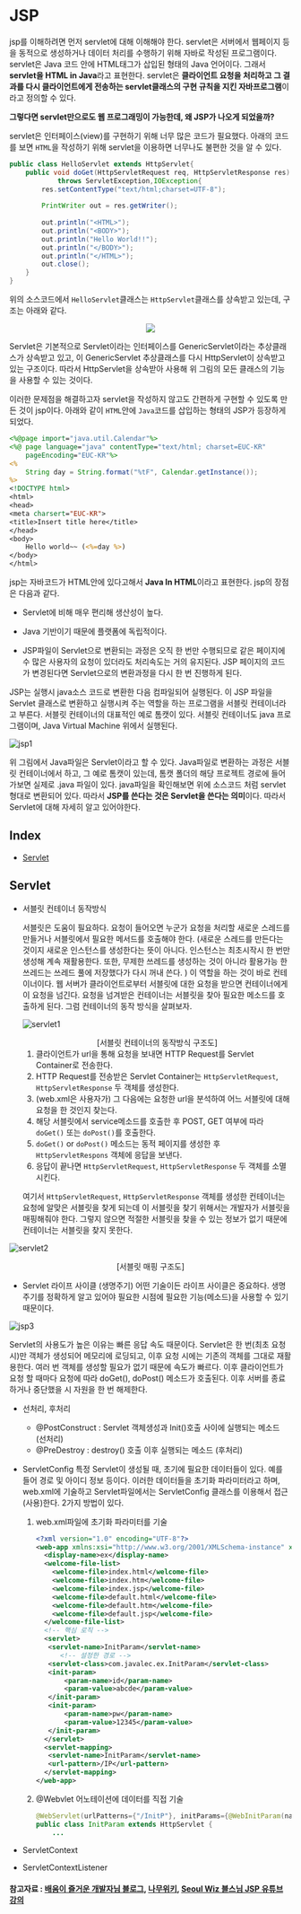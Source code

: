 # JSP

jsp를 이해하려면 먼저 servlet에 대해 이해해야 한다. servlet은 서버에서 웹페이지 등을 동적으로 생성하거나 데이터 처리를 수행하기 위해 자바로 작성된 프로그램이다. servlet은 Java 코드 안에 HTML태그가 삽입된 형태의 Java 언어이다. 그래서 **servlet을 HTML in Java**라고 표현한다. servlet은 **클라이언트 요청을 처리하고 그 결과를 다시 클라이언트에게 전송하는 servlet클래스의 구현 규칙을 지킨 자바프로그램**이라고 정의할 수 있다. 

**그렇다면 servlet만으로도 웹 프로그래밍이 가능한데, 왜 JSP가 나오게 되었을까?**

servlet은 인터페이스(view)를 구현하기 위해 너무 많은 코드가 필요했다. 아래의 코드를 보면 `HTML`을 작성하기 위해 servlet을 이용하면 너무나도 불편한 것을 알 수 있다.

```java
public class HelloServlet extends HttpServlet{
    public void doGet(HttpServletRequest req, HttpServletResponse res)
        	throws ServletException,IOException{
        res.setContentType("text/html;charset=UTF-8");
        
        PrintWriter out = res.getWriter();
        
        out.println("<HTML>");
        out.println("<BODY>");
        out.println("Hello World!!");
        out.println("</BODY>");
        out.println("</HTML>");
        out.close();
    }
}
```

위의 소스코드에서 `HelloServlet`클래스는 `HttpServlet`클래스를 상속받고 있는데, 구조는 아래와 같다.

<p align="center"><img src="https://user-images.githubusercontent.com/52786355/84744203-e4dcb180-afed-11ea-9686-2f9f6290bdfc.PNG"></p>

Servlet은 기본적으로 Servlet이라는 인터페이스를 GenericServlet이라는 추상클래스가 상속받고 있고, 이 GenericServlet 추상클래스를 다시 HttpServlet이 상속받고 있는 구조이다. 따라서 HttpServlet을 상속받아 사용해 위 그림의 모든 클래스의 기능을 사용할 수 있는 것이다. 

이러한 문제점을 해결하고자 servlet을 작성하지 않고도 간편하게 구현할 수 있도록 만든 것이 jsp이다. 아래와 같이 `HTML`안에 `Java`코드를 삽입하는 형태의 JSP가 등장하게 되었다.

```jsp
<%@page import="java.util.Calendar"%>
<%@ page language="java" contentType="text/html; charset=EUC-KR"
    pageEncoding="EUC-KR"%>
<%
	String day = String.format("%tF", Calendar.getInstance());
%>
<!DOCTYPE html>
<html>
<head>
<meta charsert="EUC-KR">
<title>Insert title here</title>
</head>
<body>
	Hello world~~ (<%=day %>)    
</body>
</html>
```

jsp는 자바코드가 HTML안에 있다고해서 **Java In HTML**이라고 표현한다. jsp의 장점은 다음과 같다.

- Servlet에 비해 매우 편리해 생산성이 높다.

- Java 기반이기 때문에 플랫폼에 독립적이다.
- JSP파일이 Servlet으로 변환되는 과정은 오직 한 번만 수행되므로 같은 페이지에 수 많은 사용자의 요청이 있더라도 처리속도는 거의 유지된다. JSP 페이지의 코드가 변경된다면 Servlet으로의 변환과정을 다시 한 번 진행하게 된다.

JSP는 실행시 java소스 코드로 변환한 다음 컴파일되어 실행된다. 이 JSP 파일을 Servlet 클래스로 변환하고 실행시켜 주는 역할을 하는 프로그램을 서블릿 컨테이너라고 부른다. 서블릿 컨테이너의 대표적인 예로 톰캣이 있다. 서블릿 컨테이너도 java 프로그램이며, Java Virtual Machine 위에서 실행된다.

 ![jsp1](https://user-images.githubusercontent.com/52786355/84742749-e60cdf00-afeb-11ea-85ba-0d5d4f8ec949.PNG)

위 그림에서 Java파일은 Servlet이라고 할 수 있다. Java파일로 변환하는 과정은 서블릿 컨테이너에서 하고, 그 예로 톰캣이 있는데, 톰캣 폴더의 해당 프로젝트 경로에 들어가보면 실제로 .java 파일이 있다. java파일을 확인해보면 위에 소스코드 처럼 servlet 형대로 변환되어 있다. 따라서 **JSP를 쓴다는 것은 Servlet을 쓴다는 의미**이다. 따라서 Servlet에 대해 자세히 알고 있어야한다.



## Index

- [Servlet](#Servlet)



## Servlet

- 서블릿 컨테이너 동작방식 <br>

  서블릿은 도움이 필요하다. 요청이 들어오면 누군가 요청을 처리할 새로운 스레드를 만들거나 서블릿에서 필요한 메서드를 호출해야 한다. (새로운 스레드를 만든다는 것이지 새로운 인스턴스를 생성한다는 뜻이 아니다. 인스턴스는 최초시작시 한 번만 생성해 계속 재활용한다. 또한, 무제한 쓰레드를 생성하는 것이 아니라 활용가능 한 쓰레드는 쓰레드 풀에 저장했다가 다시 꺼내 쓴다. ) 이 역할을 하는 것이 바로 컨테이너이다. 웹 서버가 클라이언트로부터 서블릿에 대한 요청을 받으면 컨테이너에게 이 요청을 넘긴다. 요청을 넘겨받은 컨테이너는 서블릿을 찾아 필요한 메소드를 호출하게 된다. 그럼 컨테이너의 동작 방식을 살펴보자.

  ![servlet1](https://user-images.githubusercontent.com/52786355/84839245-9247d780-b077-11ea-81e7-f1ba7f5518dc.PNG)

  <center>[서블릿 컨테이너의 동작방식 구조도]</center>

  1. 클라이언트가 url을 통해 요청을 보내면 HTTP Request를 Servlet Container로 전송한다.
  2. HTTP Request를 전송받은 Servlet Container는 `HttpServletRequest`, `HttpServletResponse` 두 객체를 생성한다.
  3. (web.xml은 사용자가) 그 다음에는 요청한 url을 분석하여 어느 서블릿에 대해 요청을 한 것인지 찾는다.
  4. 해당 서블릿에서 service메소드를 호출한 후 POST, GET 여부에 따라 `doGet()` 또는 `doPost()`를 호출한다.
  5. `doGet()` or `doPost()` 메소드는 동적 페이지를 생성한 후 `HttpServletRespons` 객체에 응답을 보낸다.
  6. 응답이 끝나면 `HttpServletRequest`, `HttpServletResponse` 두 객체를 소멸시킨다.

  여기서 `HttpServletRequest`, `HttpServletResponse` 객체를 생성한 컨테이너는 요청에 알맞은 서블릿을 찾게 되는데 이 서블릿을 찾기 위해서는 개발자가 서블릿을 매핑해줘야 한다. 그렇지 않으면 적절한 서블릿을 찾을 수 있는 정보가 없기 때문에 컨테이너는 서블릿을 찾지 못한다.

![servlet2](https://user-images.githubusercontent.com/52786355/84840249-f9668b80-b079-11ea-91a7-59c267298db0.PNG)

<center>[서블릿 매핑 구조도]</center>



- Servlet 라이프 사이클 (생명주기)
  어떤 기술이든 라이프 사이클은 중요하다. 생명주기를 정확하게 알고 있어야 필요한 시점에 필요한 기능(메소드)을 사용할 수 있기 때문이다.

![jsp3](https://user-images.githubusercontent.com/52786355/84840735-60387480-b07b-11ea-99d7-b44016b02020.PNG)

Servlet의 사용도가 높은 이유는 빠른 응답 속도 때문이다. Servlet은 한 번(최초 요청 시)만 객체가 생성되어 메모리에 로딩되고, 이후 요청 시에는 기존의 객체를 그대로 재활용한다. 여러 번 객체를 생성할 필요가 없기 때문에 속도가 빠르다. 이후 클라이언트가 요청 할 때마다 요청에 따라 doGet(), doPost() 메소드가 호출된다. 이후 서버를 종료하거나 중단했을 시 자원을 한 번 해제한다.

- 선처리, 후처리
  - @PostConstruct : Servlet 객체생성과 Init()호출 사이에 실행되는 메소드 (선처리)
  - @PreDestroy : destroy() 호출 이후 실행되는 메소드 (후처리)

- ServletConfig
  특정 Servlet이 생성될 때, 초기에 필요한 데이터들이 있다. 예를 들어 경로 및 아이디 정보 등이다. 이러한 데이터들을 초기화 파라미터라고 하며, web.xml에 기술하고 Servlet파일에서는 ServletConfig 클래스를 이용해서 접근(사용)한다. 2가지 방법이 있다.

  1. web.xml파일에 초기화 파라미터를 기술

     ```xml
     <?xml version="1.0" encoding="UTF-8"?>
     <web-app xmlns:xsi="http://www.w3.org/2001/XMLSchema-instance" xmlns="http://xmlns.jcp.org/xml/ns/javaee" xsi:schemaLocation="http://xmlns.jcp.org/xml/ns/javaee http://xmlns.jcp.org/xml/ns/javaee/web-app_3_1.xsd" id="WebApp_ID" version="3.1">
       <display-name>ex</display-name>
       <welcome-file-list>
         <welcome-file>index.html</welcome-file>
         <welcome-file>index.htm</welcome-file>
         <welcome-file>index.jsp</welcome-file>
         <welcome-file>default.html</welcome-file>
         <welcome-file>default.htm</welcome-file>
         <welcome-file>default.jsp</welcome-file>
       </welcome-file-list>
       <!-- 핵심 로직 -->
       <servlet>
       	<servlet-name>InitParam</servlet-name>
           <!-- 설정한 경로 -->
       	<servlet-class>com.javalec.ex.InitParam</servlet-class>
       	<init-param>
       		<param-name>id</param-name>
       		<param-value>abcde</param-value>
       	</init-param>
       	<init-param>
       		<param-name>pw</param-name>
       		<param-value>12345</param-value>
       	</init-param>
       </servlet>
       <servlet-mapping>
       	<servlet-name>InitParam</servlet-name>
       	<url-pattern>/IP</url-pattern>
       </servlet-mapping>
     </web-app>
     ```

     

  2. @Webvlet 어노테이션에 데이터를 직접 기술

     ```java
     @WebServlet(urlPatterns={"/InitP"}, initParams={@WebInitParam(name="id2",value="aaaaa"), @WebInitParam(name="pw2", value="9999")})
     public class InitParam extends HttpServlet { 
         ...
     ```

     

- ServletContext
  

- ServletContextListener







#### 참고자료 : [배움이 즐거운 개발자님 블로그](https://galid1.tistory.com/488), [나무위키](https://namu.wiki/w/JSP), [Seoul Wiz 블스님 JSP 유튜브 강의](https://www.youtube.com/watch?v=dWkKwWDQxio&list=PLieE0qnqO2kTyzAlsvxzoulHVISvO8zA9&index=35)

